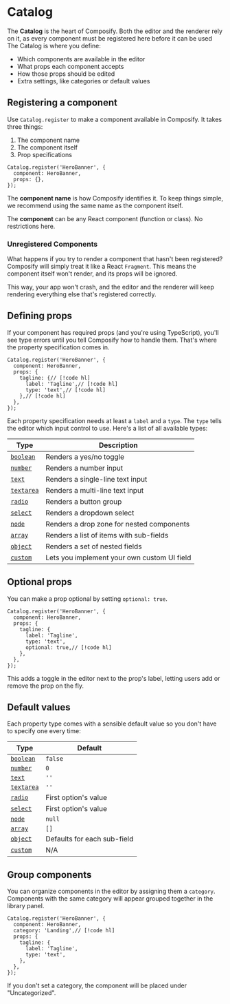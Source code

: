 # Catalog

The **Catalog** is the heart of Composify. Both the editor and the renderer rely on it, as every component must be registered here before it can be used The Catalog is where you define:

- Which components are available in the editor
- What props each component accepts
- How those props should be edited
- Extra settings, like categories or default values

## Registering a component

Use `Catalog.register` to make a component available in Composify. It takes three things:

1. The component name
2. The component itself
3. Prop specifications

```tsx [catalog.tsx]
Catalog.register('HeroBanner', {
  component: HeroBanner,
  props: {},
});
```

The **component name** is how Composify identifies it. To keep things simple, we recommend using the same name as the component itself.

The **component** can be any React component (function or class). No restrictions here.

### Unregistered Components

What happens if you try to render a component that hasn't been registered? Composify will simply treat it like a React `Fragment`. This means the component itself won't render, and its props will be ignored.

This way, your app won't crash, and the editor and the renderer will keep rendering everything else that's registered correctly.

## Defining props

If your component has required props (and you're using TypeScript), you'll see type errors until you tell Composify how to handle them. That's where the property specification comes in.

```tsx [catalog.tsx]
Catalog.register('HeroBanner', {
  component: HeroBanner,
  props: {
    tagline: {// [!code hl]
      label: 'Tagline',// [!code hl]
      type: 'text',// [!code hl]
    },// [!code hl]
  },
});
```

Each property specification needs at least a `label` and a `type`. The `type` tells the editor which input control to use. Here's a list of all available types:

|                       Type                      |                 Description                 |
|-------------------------------------------------|---------------------------------------------|
| [`boolean`](/docs/catalog/properties/boolean)   | Renders a yes/no toggle                     |
| [`number`](/docs/catalog/properties/number)     | Renders a number input                      |
| [`text`](/docs/catalog/properties/text)         | Renders a single-line text input            |
| [`textarea`](/docs/catalog/properties/textarea) | Renders a multi-line text input             |
| [`radio`](/docs/catalog/properties/radio)       | Renders a button group                      |
| [`select`](/docs/catalog/properties/select)     | Renders a dropdown select                   |
| [`node`](/docs/catalog/properties/node)         | Renders a drop zone for nested components   |
| [`array`](/docs/catalog/properties/array)       | Renders a list of items with sub-fields     |
| [`object`](/docs/catalog/properties/object)     | Renders a set of nested fields              |
| [`custom`](/docs/catalog/properties/custom)     | Lets you implement your own custom UI field |

## Optional props

You can make a prop optional by setting `optional: true`.

```tsx
Catalog.register('HeroBanner', {
  component: HeroBanner,
  props: {
    tagline: {
      label: 'Tagline',
      type: 'text',
      optional: true,// [!code hl]
    },
  },
});
```
This adds a toggle in the editor next to the prop's label, letting users add or remove the prop on the fly.

## Default values

Each property type comes with a sensible default value so you don't have to specify one every time:

|                       Type                      |            Default           |
|-------------------------------------------------|------------------------------|
| [`boolean`](/docs/catalog/properties/boolean)   | `false`                      |
| [`number`](/docs/catalog/properties/number)     | `0`                          |
| [`text`](/docs/catalog/properties/text)         | `''`                         |
| [`textarea`](/docs/catalog/properties/textarea) | `''`                         |
| [`radio`](/docs/catalog/properties/radio)       | First option's value          |
| [`select`](/docs/catalog/properties/select)     | First option's value          |
| [`node`](/docs/catalog/properties/node)         | `null`                       |
| [`array`](/docs/catalog/properties/array)       | `[]`                         |
| [`object`](/docs/catalog/properties/object)     | Defaults for each sub-field  |
| [`custom`](/docs/catalog/properties/custom)     | N/A                          |

## Group components

You can organize components in the editor by assigning them a `category`. Components with the same category will appear grouped together in the library panel.

```tsx
Catalog.register('HeroBanner', {
  component: HeroBanner,
  category: 'Landing',// [!code hl]
  props: {
    tagline: {
      label: 'Tagline',
      type: 'text',
    },
  },
});
```

If you don't set a category, the component will be placed under "Uncategorized".
